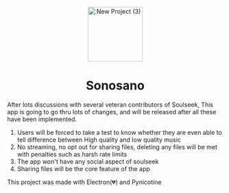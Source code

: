 <p align="center">
  <img width="128" height="128" alt="New Project (3)" src="https://github.com/user-attachments/assets/fdfaaa2e-2a87-4b12-b2cf-b1bfe74045c2" />
</p>

<h1 align="center">Sonosano</h1>






After lots discussions with several veteran contributors of Soulseek, This app is going to go thru lots of changes, and will be released after all these have been implemented. 

1. Users will be forced to take a test to know whether they are even able to tell difference between High quality and low quality music
2. No streaming, no opt out for sharing files, deleting any files will be met with penalties such as harsh rate limits
3. The app won't have any social aspect of soulseek
4. Sharing files will be the core feature of the app


This project was made with Electron(💔) and Pynicotine 
